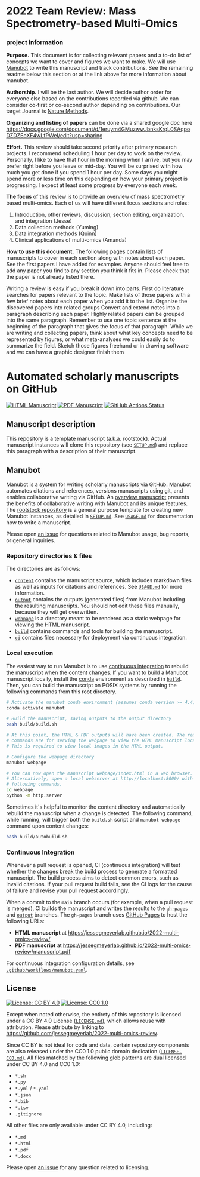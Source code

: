 # 2022 Team Review: Mass Spectrometry-based Multi-Omics
### project information


**Purpose.** This document is for collecting relevant papers and a to-do list of concepts we want to cover and figures we want to make. We will use [Manubot](https://github.com/manubot/manubot) to write this manuscript and track contributions. See the remaining readme below this section or at the link above for more information about manubot. 

**Authorship.** I will be the last author. We will decide author order for everyone else based on the contributions recorded via github. We can consider co-first or co-second author depending on contributions. Our target Journal is [Nature Methods](https://www.nature.com/nmeth/content). 

**Organizing and listing of papers** can be done via a shared google doc here https://docs.google.com/document/d/1eruym4GMuzwwJbnksKrqL0SAqpoDZDZEoXF4wLfPWeI/edit?usp=sharing

**Effort.** This review should take second priority after primary research projects. I recommend scheduling 1 hour per day to work on the review. Personally, I like to have that hour in the morning when I arrive, but you may prefer right before you leave or mid-day. You will be surprised with how much you get done if you spend 1 hour per day. Some days you might spend more or less time on this depending on how your primary project is progressing. I expect at least some progress by everyone each week. 

**The focus** of this review is to provide an overview of mass spectrometry based multi-omics. Each of us will have different focus sections and roles:
1. Introduction, other reviews, discussion, section editing, organization, and integration (Jesse)
2. Data collection methods (Yuming)
3. Data integration methods (Quinn)
4. Clinical applications of multi-omics (Amanda)

**How to use this document.** The following pages contain lists of manuscripts to cover in each section along with notes about each paper. See the first papers I have added for examples. Anyone should feel free to add any paper you find to any section you think it fits in. Please check that the paper is not already listed there. 

Writing a review is easy if you break it down into parts. 
First do literature searches for papers relevant to the topic. Make lists of those papers with a few brief notes about each paper when you add it to the list. 
Organize the discovered papers into related groups
Convert and extend notes into a paragraph describing each paper. Highly related papers can be grouped into the same paragraph. Remember to use one topic sentence at the beginning of the paragraph that gives the focus of that paragraph. 
While we are writing and collecting papers, think about what key concepts need to be represented by figures, or what meta-analyses we could easily do to summarize the field. Sketch those figures freehand or in drawing software and we can have a graphic designer finish them




# Automated scholarly manuscripts on GitHub

<!-- usage note: edit the H1 title above to personalize the manuscript -->

[![HTML Manuscript](https://img.shields.io/badge/manuscript-HTML-blue.svg)](https://jessegmeyerlab.github.io/2022-multi-omics-review/)
[![PDF Manuscript](https://img.shields.io/badge/manuscript-PDF-blue.svg)](https://jessegmeyerlab.github.io/2022-multi-omics-review/manuscript.pdf)
[![GitHub Actions Status](https://github.com/jessegmeyerlab/2022-multi-omics-review/workflows/Manubot/badge.svg)](https://github.com/jessegmeyerlab/2022-multi-omics-review/actions)

## Manuscript description

<!-- usage note: edit this section. -->

This repository is a template manuscript (a.k.a. rootstock).
Actual manuscript instances will clone this repository (see [`SETUP.md`](SETUP.md)) and replace this paragraph with a description of their manuscript.

## Manubot

<!-- usage note: do not edit this section -->

Manubot is a system for writing scholarly manuscripts via GitHub.
Manubot automates citations and references, versions manuscripts using git, and enables collaborative writing via GitHub.
An [overview manuscript](https://greenelab.github.io/meta-review/ "Open collaborative writing with Manubot") presents the benefits of collaborative writing with Manubot and its unique features.
The [rootstock repository](https://git.io/fhQH1) is a general purpose template for creating new Manubot instances, as detailed in [`SETUP.md`](SETUP.md).
See [`USAGE.md`](USAGE.md) for documentation how to write a manuscript.

Please open [an issue](https://git.io/fhQHM) for questions related to Manubot usage, bug reports, or general inquiries.

### Repository directories & files

The directories are as follows:

+ [`content`](content) contains the manuscript source, which includes markdown files as well as inputs for citations and references.
  See [`USAGE.md`](USAGE.md) for more information.
+ [`output`](output) contains the outputs (generated files) from Manubot including the resulting manuscripts.
  You should not edit these files manually, because they will get overwritten.
+ [`webpage`](webpage) is a directory meant to be rendered as a static webpage for viewing the HTML manuscript.
+ [`build`](build) contains commands and tools for building the manuscript.
+ [`ci`](ci) contains files necessary for deployment via continuous integration.

### Local execution

The easiest way to run Manubot is to use [continuous integration](#continuous-integration) to rebuild the manuscript when the content changes.
If you want to build a Manubot manuscript locally, install the [conda](https://conda.io) environment as described in [`build`](build).
Then, you can build the manuscript on POSIX systems by running the following commands from this root directory.

```sh
# Activate the manubot conda environment (assumes conda version >= 4.4)
conda activate manubot

# Build the manuscript, saving outputs to the output directory
bash build/build.sh

# At this point, the HTML & PDF outputs will have been created. The remaining
# commands are for serving the webpage to view the HTML manuscript locally.
# This is required to view local images in the HTML output.

# Configure the webpage directory
manubot webpage

# You can now open the manuscript webpage/index.html in a web browser.
# Alternatively, open a local webserver at http://localhost:8000/ with the
# following commands.
cd webpage
python -m http.server
```

Sometimes it's helpful to monitor the content directory and automatically rebuild the manuscript when a change is detected.
The following command, while running, will trigger both the `build.sh` script and `manubot webpage` command upon content changes:

```sh
bash build/autobuild.sh
```

### Continuous Integration

Whenever a pull request is opened, CI (continuous integration) will test whether the changes break the build process to generate a formatted manuscript.
The build process aims to detect common errors, such as invalid citations.
If your pull request build fails, see the CI logs for the cause of failure and revise your pull request accordingly.

When a commit to the `main` branch occurs (for example, when a pull request is merged), CI builds the manuscript and writes the results to the [`gh-pages`](https://github.com/jessegmeyerlab/2022-multi-omics-review/tree/gh-pages) and [`output`](https://github.com/jessegmeyerlab/2022-multi-omics-review/tree/output) branches.
The `gh-pages` branch uses [GitHub Pages](https://pages.github.com/) to host the following URLs:

+ **HTML manuscript** at https://jessegmeyerlab.github.io/2022-multi-omics-review/
+ **PDF manuscript** at https://jessegmeyerlab.github.io/2022-multi-omics-review/manuscript.pdf

For continuous integration configuration details, see [`.github/workflows/manubot.yaml`](.github/workflows/manubot.yaml).

## License

<!--
usage note: edit this section to change the license of your manuscript or source code changes to this repository.
We encourage users to openly license their manuscripts, which is the default as specified below.
-->

[![License: CC BY 4.0](https://img.shields.io/badge/License%20All-CC%20BY%204.0-lightgrey.svg)](http://creativecommons.org/licenses/by/4.0/)
[![License: CC0 1.0](https://img.shields.io/badge/License%20Parts-CC0%201.0-lightgrey.svg)](https://creativecommons.org/publicdomain/zero/1.0/)

Except when noted otherwise, the entirety of this repository is licensed under a CC BY 4.0 License ([`LICENSE.md`](LICENSE.md)), which allows reuse with attribution.
Please attribute by linking to https://github.com/jessegmeyerlab/2022-multi-omics-review.

Since CC BY is not ideal for code and data, certain repository components are also released under the CC0 1.0 public domain dedication ([`LICENSE-CC0.md`](LICENSE-CC0.md)).
All files matched by the following glob patterns are dual licensed under CC BY 4.0 and CC0 1.0:

+ `*.sh`
+ `*.py`
+ `*.yml` / `*.yaml`
+ `*.json`
+ `*.bib`
+ `*.tsv`
+ `.gitignore`

All other files are only available under CC BY 4.0, including:

+ `*.md`
+ `*.html`
+ `*.pdf`
+ `*.docx`

Please open [an issue](https://github.com/jessegmeyerlab/2022-multi-omics-review/issues) for any question related to licensing.
